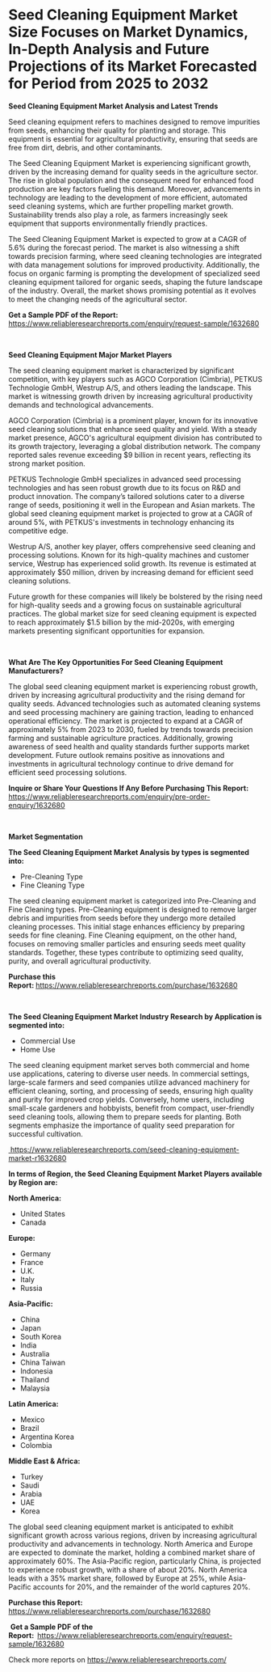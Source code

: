 <p><h1>Seed Cleaning Equipment Market Size Focuses on Market Dynamics, In-Depth Analysis and Future Projections of its Market Forecasted for Period from 2025 to 2032</h1></p><p><strong>Seed Cleaning Equipment Market Analysis and Latest Trends</strong></p>
<p><p>Seed cleaning equipment refers to machines designed to remove impurities from seeds, enhancing their quality for planting and storage. This equipment is essential for agricultural productivity, ensuring that seeds are free from dirt, debris, and other contaminants.</p><p>The Seed Cleaning Equipment Market is experiencing significant growth, driven by the increasing demand for quality seeds in the agriculture sector. The rise in global population and the consequent need for enhanced food production are key factors fueling this demand. Moreover, advancements in technology are leading to the development of more efficient, automated seed cleaning systems, which are further propelling market growth. Sustainability trends also play a role, as farmers increasingly seek equipment that supports environmentally friendly practices.</p><p>The Seed Cleaning Equipment Market is expected to grow at a CAGR of 5.6% during the forecast period. The market is also witnessing a shift towards precision farming, where seed cleaning technologies are integrated with data management solutions for improved productivity. Additionally, the focus on organic farming is prompting the development of specialized seed cleaning equipment tailored for organic seeds, shaping the future landscape of the industry. Overall, the market shows promising potential as it evolves to meet the changing needs of the agricultural sector.</p></p>
<p><strong>Get a Sample PDF of the Report:&nbsp;</strong> <a href="https://www.reliableresearchreports.com/enquiry/request-sample/1632680?utm_campaign=2665&utm_medium=2&utm_source=Github&utm_content=ia&utm_term=10042025&utm_id=seed-cleaning-equipment">https://www.reliableresearchreports.com/enquiry/request-sample/1632680</a></p>
<p>&nbsp;</p>
<p><strong>Seed Cleaning Equipment Major Market Players</strong></p>
<p><p>The seed cleaning equipment market is characterized by significant competition, with key players such as AGCO Corporation (Cimbria), PETKUS Technologie GmbH, Westrup A/S, and others leading the landscape. This market is witnessing growth driven by increasing agricultural productivity demands and technological advancements.</p><p>AGCO Corporation (Cimbria) is a prominent player, known for its innovative seed cleaning solutions that enhance seed quality and yield. With a steady market presence, AGCO's agricultural equipment division has contributed to its growth trajectory, leveraging a global distribution network. The company reported sales revenue exceeding $9 billion in recent years, reflecting its strong market position.</p><p>PETKUS Technologie GmbH specializes in advanced seed processing technologies and has seen robust growth due to its focus on R&D and product innovation. The company’s tailored solutions cater to a diverse range of seeds, positioning it well in the European and Asian markets. The global seed cleaning equipment market is projected to grow at a CAGR of around 5%, with PETKUS's investments in technology enhancing its competitive edge.</p><p>Westrup A/S, another key player, offers comprehensive seed cleaning and processing solutions. Known for its high-quality machines and customer service, Westrup has experienced solid growth. Its revenue is estimated at approximately $50 million, driven by increasing demand for efficient seed cleaning solutions.</p><p>Future growth for these companies will likely be bolstered by the rising need for high-quality seeds and a growing focus on sustainable agricultural practices. The global market size for seed cleaning equipment is expected to reach approximately $1.5 billion by the mid-2020s, with emerging markets presenting significant opportunities for expansion.</p></p>
<p>&nbsp;</p>
<p><strong>What Are The Key Opportunities For Seed Cleaning Equipment Manufacturers?</strong></p>
<p><p>The global seed cleaning equipment market is experiencing robust growth, driven by increasing agricultural productivity and the rising demand for quality seeds. Advanced technologies such as automated cleaning systems and seed processing machinery are gaining traction, leading to enhanced operational efficiency. The market is projected to expand at a CAGR of approximately 5% from 2023 to 2030, fueled by trends towards precision farming and sustainable agriculture practices. Additionally, growing awareness of seed health and quality standards further supports market development. Future outlook remains positive as innovations and investments in agricultural technology continue to drive demand for efficient seed processing solutions.</p></p>
<p><strong>Inquire or Share Your Questions If Any Before Purchasing This Report:</strong> <a href="https://www.reliableresearchreports.com/enquiry/pre-order-enquiry/1632680?utm_campaign=2665&utm_medium=2&utm_source=Github&utm_content=ia&utm_term=10042025&utm_id=seed-cleaning-equipment">https://www.reliableresearchreports.com/enquiry/pre-order-enquiry/1632680</a></p>
<p>&nbsp;</p>
<p><strong>Market Segmentation</strong></p>
<p><strong>The Seed Cleaning Equipment Market Analysis by types is segmented into:</strong></p>
<p><ul><li>Pre-Cleaning Type</li><li>Fine Cleaning Type</li></ul></p>
<p><p>The seed cleaning equipment market is categorized into Pre-Cleaning and Fine Cleaning types. Pre-Cleaning equipment is designed to remove larger debris and impurities from seeds before they undergo more detailed cleaning processes. This initial stage enhances efficiency by preparing seeds for fine cleaning. Fine Cleaning equipment, on the other hand, focuses on removing smaller particles and ensuring seeds meet quality standards. Together, these types contribute to optimizing seed quality, purity, and overall agricultural productivity.</p></p>
<p><strong>Purchase this Report:&nbsp;</strong><a href="https://www.reliableresearchreports.com/purchase/1632680?utm_campaign=2665&utm_medium=2&utm_source=Github&utm_content=ia&utm_term=10042025&utm_id=seed-cleaning-equipment">https://www.reliableresearchreports.com/purchase/1632680</a></p>
<p>&nbsp;</p>
<p><strong>The Seed Cleaning Equipment Market Industry Research by Application is segmented into:</strong></p>
<p><ul><li>Commercial Use</li><li>Home Use</li></ul></p>
<p><p>The seed cleaning equipment market serves both commercial and home use applications, catering to diverse user needs. In commercial settings, large-scale farmers and seed companies utilize advanced machinery for efficient cleaning, sorting, and processing of seeds, ensuring high quality and purity for improved crop yields. Conversely, home users, including small-scale gardeners and hobbyists, benefit from compact, user-friendly seed cleaning tools, allowing them to prepare seeds for planting. Both segments emphasize the importance of quality seed preparation for successful cultivation.</p></p>
<p><a href="https://www.reliableresearchreports.com/seed-cleaning-equipment-market-r1632680?utm_campaign=2665&utm_medium=2&utm_source=Github&utm_content=ia&utm_term=10042025&utm_id=seed-cleaning-equipment">&nbsp;https://www.reliableresearchreports.com/seed-cleaning-equipment-market-r1632680</a></p>
<p><strong>In terms of Region, the Seed Cleaning Equipment Market Players available by Region are:</strong></p>
<p>
    <p> <strong> North America: </strong>
        <ul>
            <li>United States</li>
            <li>Canada</li>
        </ul>
        </p> 
    <p> <strong> Europe: </strong>
        <ul>
            <li>Germany</li>
            <li>France</li>
            <li>U.K.</li>
            <li>Italy</li>
            <li>Russia</li>
        </ul>
        </p> 
    <p> <strong> Asia-Pacific: </strong>
        <ul>
            <li>China</li>
            <li>Japan</li>
            <li>South Korea</li>
            <li>India</li>
            <li>Australia</li>
            <li>China Taiwan</li>
            <li>Indonesia</li>
            <li>Thailand</li>
            <li>Malaysia</li>
        </ul>
        </p> 
    <p> <strong> Latin America: </strong>
        <ul>
            <li>Mexico</li>
            <li>Brazil</li>
            <li>Argentina Korea</li>
            <li>Colombia</li>
        </ul>
        </p> 
    <p> <strong> Middle East & Africa: </strong>
        <ul>
            <li>Turkey</li>
            <li>Saudi</li>
            <li>Arabia</li>
            <li>UAE</li>
            <li>Korea</li>
        </ul>
    </p>
    </p>
<p><p>The global seed cleaning equipment market is anticipated to exhibit significant growth across various regions, driven by increasing agricultural productivity and advancements in technology. North America and Europe are expected to dominate the market, holding a combined market share of approximately 60%. The Asia-Pacific region, particularly China, is projected to experience robust growth, with a share of about 20%. North America leads with a 35% market share, followed by Europe at 25%, while Asia-Pacific accounts for 20%, and the remainder of the world captures 20%.</p></p>
<p><strong>Purchase this Report: </strong><a href="https://www.reliableresearchreports.com/purchase/1632680?utm_campaign=2665&utm_medium=2&utm_source=Github&utm_content=ia&utm_term=10042025&utm_id=seed-cleaning-equipment">https://www.reliableresearchreports.com/purchase/1632680</a></p>
<p>&nbsp;<strong>Get a Sample PDF of the Report:&nbsp;&nbsp;</strong><a href="https://www.reliableresearchreports.com/enquiry/request-sample/1632680?utm_campaign=2665&utm_medium=2&utm_source=Github&utm_content=ia&utm_term=10042025&utm_id=seed-cleaning-equipment">https://www.reliableresearchreports.com/enquiry/request-sample/1632680</a></p>
<p><strong></strong></p>
<p>Check more reports on <a href="https://www.reliableresearchreports.com/?utm_campaign=2665&utm_medium=2&utm_source=Github&utm_content=ia&utm_term=10042025&utm_id=seed-cleaning-equipment">https://www.reliableresearchreports.com/</a></p>